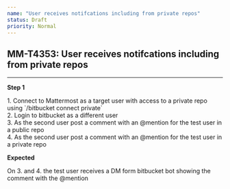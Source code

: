 ```yaml
---
name: "User receives notifcations including from private repos"
status: Draft
priority: Normal
---
```


## MM-T4353: User receives notifcations including from private repos

---

**Step 1**

1\. Connect to Mattermost as a target user with access to a private repo using \`/bitbucket connect private\`\
2\. Login to bitbucket as a different user\
3\. As the second user post a comment with an @mention for the test user in a public repo\
4\. As the second user post a comment with an @mention for the test user in a private repo

**Expected**

On 3. and 4. the test user receives a DM form bitbucket bot showing the comment with the @mention
